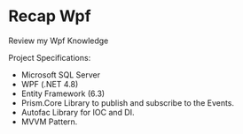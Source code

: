 # Recap Wpf
Review my Wpf Knowledge


Project Specifications:

- Microsoft SQL Server
- WPF (.NET 4.8)
- Entity Framework (6.3)
- Prism.Core Library to publish and subscribe to the Events.
- Autofac Library for IOC and DI.
- MVVM Pattern.
